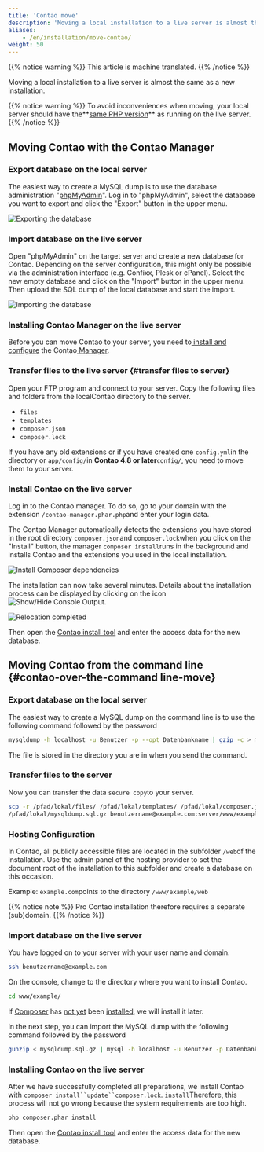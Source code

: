 ```yaml
---
title: 'Contao move'
description: 'Moving a local installation to a live server is almost the same as a new installation.'
aliases:
    - /en/installation/move-contao/
weight: 50
---
```


{{% notice warning %}}
This article is machine translated.
{{% /notice %}}

Moving a local installation to a live server is almost the same as a new installation.

{{% notice warning %}}
To avoid inconveniences when moving, your local server should have the**[same PHP version](../systemvoraussetzungen/#mindestanforderungen-an-php)** as running on the live server.
{{% /notice %}}

## Moving Contao with the Contao Manager

### Export database on the local server

The easiest way to create a MySQL dump is to use the database administration "[phpMyAdmin](https://www.phpmyadmin.net/)". Log in to "phpMyAdmin", select the database you want to export and click the "Export" button in the upper menu.

![Exporting the database](/de/installation/images/de/datenbank-exportieren.png?classes=shadow)

### Import database on the live server

Open "phpMyAdmin" on the target server and create a new database for Contao. Depending on the server configuration, this might only be possible via the administration interface (e.g. Confixx, Plesk or cPanel). Select the new empty database and click on the "Import" button in the upper menu. Then upload the SQL dump of the local database and start the import.

![Importing the database](/de/installation/images/de/datenbank-importieren.png?classes=shadow)

### Installing Contao Manager on the live server

Before you can move Contao to your server, you need to[ install and configure](../contao-manager#contao-manager-installieren) the Contao[ Manager](../contao-manager#contao-manager-installieren).

### Transfer files to the live server {#transfer files to server}

Open your FTP program and connect to your server. Copy the following files and folders from the localContao directory to the server.

- `files`
- `templates`
- `composer.json`
- `composer.lock`

If you have any old extensions or if you have created one `config.yml`in the directory or `app/config/`in **Contao 4.8 or later**`config/`, you need to move them to your server.

### Install Contao on the live server

Log in to the Contao manager. To do so, go to your domain with the extension `/contao-manager.phar.php`and enter your login data.

The Contao Manager automatically detects the extensions you have stored in the root directory `composer.json`and `composer.lock`when you click on the "Install" button, the manager `composer install`runs in the background and installs Contao and the extensions you used in the local installation.

![Install Composer dependencies](/de/installation/images/de/composer-abhaengigkeiten-installieren.png?classes=shadow)

The installation can now take several minutes. Details about the installation process can be displayed by clicking on the icon![Show/Hide Console Output](/de/icons/konsolenausgabe.png?classes=icon).

![Relocation completed](/de/installation/images/de/umzug-abgeschlossen.png?classes=shadow)

Then open the [Contao install tool](../contao-installtool/) and enter the access data for the new database.

## Moving Contao from the command line {#contao-over-the-command line-move}

### Export database on the local server

The easiest way to create a MySQL dump on the command line is to use the following command followed by the password

```bash
mysqldump -h localhost -u Benutzer -p --opt Datenbankname | gzip -c > mysqldump.sql.gz
```

The file is stored in the directory you are in when you send the command.

### Transfer files to the server

Now you can transfer the data `secure copy`to your server.

```bash
scp -r /pfad/lokal/files/ /pfad/lokal/templates/ /pfad/lokal/composer.json /pfad/lokal/composer.lock 
/pfad/lokal/mysqldump.sql.gz benutzername@example.com:server/www/example/
```

### Hosting Configuration

In Contao, all publicly accessible files are located in the subfolder `/web`of the installation. Use the admin panel of the hosting provider to set the document root of the installation to this subfolder and create a database on this occasion.

Example: `example.com`points to the directory `/www/example/web`

{{% notice note %}}
Pro Contao installation therefore requires a separate (sub)domain.
{{% /notice %}}

### Import database on the live server

You have logged on to your server with your user name and domain.

```bash
ssh benutzername@example.com
```

On the console, change to the directory where you want to install Contao.

```bash
cd www/example/
```

If [Composer](../contao-installieren/#composer-installieren) has [not yet](../contao-installieren/#composer-installieren) been [installed](../contao-installieren/#composer-installieren), we will install it later.

In the next step, you can import the MySQL dump with the following command followed by the password

```bash
gunzip < mysqldump.sql.gz | mysql -h localhost -u Benutzer -p Datenbankname
```

### Installing Contao on the live server

After we have successfully completed all preparations, we install Contao with `composer install``update``composer.lock`. `install`Therefore, this process will not go wrong because the system requirements are too high.

```bash
php composer.phar install
```

Then open the [Contao install tool](../contao-installtool/) and enter the access data for the new database.
